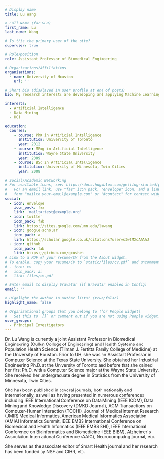 ```yaml
---
# Display name
title: Lu Wang

# Full Name (for SEO)
first_name: Lu
last_name: Wang

# Is this the primary user of the site?
superuser: true

# Role/position
role: Assistant Professor of Biomedical Engineering

# Organizations/Affiliations
organizations:
  - name: University of Houston
    url: ''

# Short bio (displayed in user profile at end of posts)
bio: My research interests are developing and applying Machine Learning, Data Mining and Statistical methods (e.g., Multi-task Learning, Survival Analysis, Clustering, Risk Factor Analysis and Causal Discovery) on various data including gene expression, electronic health/medical records, and DNA sequencing reads for both cognitive disorders (e.g., delirium, Alzheimer's disease, dementia, major depressive disorder) and chronic diseases (e.g., cancer, obesity, hypertension). Inspired by the human factors approach, she also designs and develops Human-Centered Artificial Intelligence tools for users to integrate, visualize, analyze, and interpret health data in order to improve the interoperability and accessibility of AI-assisted healthcare decision support.

interests:
  - Artificial Intelligence
  - Data Mining
  - HCI

education:
  courses:
    - course: PhD in Artificial Intelligence
      institution: University of Toronto
      year: 2012
    - course: MEng in Artificial Intelligence
      institution: Wayne State University
      year: 2009
    - course: BSc in Artificial Intelligence
      institution: University of Minnesota, Twin Cities
      year: 2008

# Social/Academic Networking
# For available icons, see: https://docs.hugoblox.com/getting-started/page-builder/#icons
#   For an email link, use "fas" icon pack, "envelope" icon, and a link in the
#   form "mailto:your-email@example.com" or "#contact" for contact widget.
social:
  - icon: envelope
    icon_pack: fas
    link: 'mailto:test@example.org'
  - icon: twitter
    icon_pack: fab
    link: https://sites.google.com/umn.edu/luwang
  - icon: google-scholar
    icon_pack: ai
    link: https://scholar.google.co.uk/citations?user=sIwtMXoAAAAJ
  - icon: github
    icon_pack: fab
    link: https://github.com/gcushen
# Link to a PDF of your resume/CV from the About widget.
# To enable, copy your resume/CV to `static/files/cv.pdf` and uncomment the lines below.
# - icon: cv
#   icon_pack: ai
#   link: files/cv.pdf

# Enter email to display Gravatar (if Gravatar enabled in Config)
email: ''

# Highlight the author in author lists? (true/false)
highlight_name: false

# Organizational groups that you belong to (for People widget)
#   Set this to `[]` or comment out if you are not using People widget.
user_groups:
  - Principal Investigators
---
```


Dr. Lu Wang is currently a joint Assistant Professor in Biomedical Engineering (Cullen College of Engineering) and Health Systems and Population Health Science (Tilman J. Fertitta Family College of Medicine) at the University of Houston. Prior to UH, she was an Assistant Professor in Computer Science at the Texas State University. She obtained her Industrial Engineering Ph.D. at the University of Toronto and before that she gained her first Ph.D. with a Computer Science major at the Wayne State University. She received her undergraduate degree in Statistics from the University of Minnesota, Twin Cities.

She has been published in several journals, both nationally and internationally, as well as having presented in numerous conferences including IEEE International Conference on Data Mining (IEEE ICDM), Data Mining and Knowledge Discovery (DMKD Journal), ACM Transactions on Computer-Human Interaction (TOCHI), Journal of Medical Internet Research (JMIR) Medical Informatics, American Medical Informatics Association (AMIA) Informatics Summit, IEEE EMBS International Conference on Biomedical and Health Informatics (IEEE EMBS BHI), IEEE International Conference on Bioinformatics and Biomedicine (IEEE BIBM), Alzheimer's Association International Conference (AAIC), Neurocomputing journal, etc.

She serves as the associate editor of Smart Health journal and her research has been funded by NSF and CIHR, etc.
